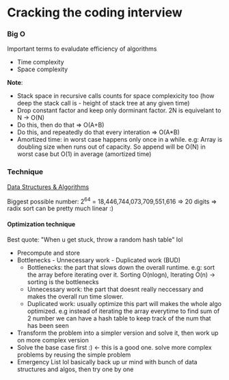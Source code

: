 # Cracking the coding interview

### Big O
Important terms to evaludate efficiency of algorithms
- Time complexity
- Space complexity

**Note**:
- Stack space in recursive calls counts for space complexicity too (how deep the stack call is - height of stack tree at any given time)
- Drop constant factor and keep only dorminant factor. 2N is equivelant to N -> O(N)
- Do this, then do that => O(A+B)
- Do this, and repeatedly do that every interation => O(A*B)
- Amortized time: in worst case happens only once in a while. e.g: Array is doubling size when runs out of capacity. So append will be O(N) in worst case but O(1) in average (amortized time)

### Technique
[Data Structures & Algorithms](../README.md)

Biggest possible number: 2<sup>64</sup> = 18,446,744,073,709,551,616 => 20 digits => radix sort can be pretty much linear :) 

#### Optimization technique
Best quote: "When u get stuck, throw a random hash table" lol
- Precompute and store
- Bottlenecks - Unnecessary work - Duplicated work (BUD)
    - Bottlenecks: the part that slows down the overall runtime. e.g: sort the array before iterating over it. Sorting O(nlogn), Iterating O(n) -> sorting is the bottlenecks
    - Unnecessary work: the part that doesnt really neccessary and makes the overall run time slower.
    - Duplicated work: usually optimize this part will makes the whole algo optimized. e.g instead of iterating the array everytime to find sum of 2 number we can have a hash table to keep track of the num that has been seen
- Transform the problem into a simpler version and solve it, then work up on more complex version
- Solve the base case first :) <- this is a good one. solve more complex problems by reusing the simple problem
- Emergency List lol basically back up ur mind with bunch of data structures and algos, then try one by one




